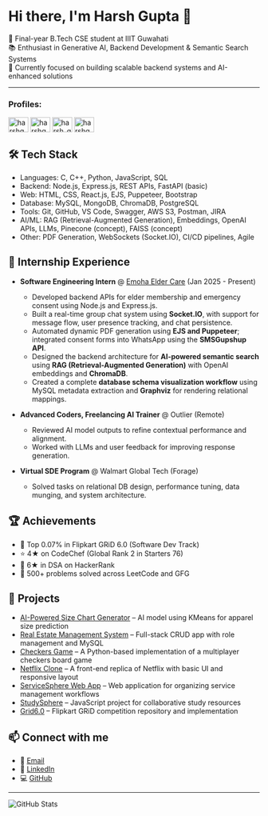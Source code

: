 # Hi there, I'm Harsh Gupta 👋

🚀 Final-year B.Tech CSE student at IIIT Guwahati  
📚 Enthusiast in Generative AI, Backend Development & Semantic Search Systems  
🎯 Currently focused on building scalable backend systems and AI-enhanced solutions

---

<h3 align="left">Profiles:</h3>
<p align="left">
<a href="https://linkedin.com/in/harshgupta1708" target="blank"><img align="center" src="https://raw.githubusercontent.com/rahuldkjain/github-profile-readme-generator/master/src/images/icons/Social/linked-in-alt.svg" alt="harshgupta1708" height="30" width="40" /></a>
<a href="https://www.codechef.com/users/harshgupta1708" target="blank"><img align="center" src="https://cdn.jsdelivr.net/npm/simple-icons@3.1.0/icons/codechef.svg" alt="harshgupta1708" height="30" width="40" /></a>
<a href="https://leetcode.com/u/harsh_gupta1708/" target="blank"><img align="center" src="https://raw.githubusercontent.com/rahuldkjain/github-profile-readme-generator/master/src/images/icons/Social/leet-code.svg" alt="harsh_gupta1708" height="30" width="40" /></a>
<a href="https://www.geeksforgeeks.org/user/harshgupta1708/" target="blank"><img align="center" src="https://raw.githubusercontent.com/rahuldkjain/github-profile-readme-generator/master/src/images/icons/Social/geeks-for-geeks.svg" alt="harshgupta1708" height="30" width="40" /></a>
</p>

## 🛠️ Tech Stack
- Languages: C, C++, Python, JavaScript, SQL
- Backend: Node.js, Express.js, REST APIs, FastAPI (basic)
- Web: HTML, CSS, React.js, EJS, Puppeteer, Bootstrap
- Database: MySQL, MongoDB, ChromaDB, PostgreSQL
- Tools: Git, GitHub, VS Code, Swagger, AWS S3, Postman, JIRA
- AI/ML: RAG (Retrieval-Augmented Generation), Embeddings, OpenAI APIs, LLMs, Pinecone (concept), FAISS (concept)
- Other: PDF Generation, WebSockets (Socket.IO), CI/CD pipelines, Agile

## 🏢 Internship Experience
- **Software Engineering Intern** @ [Emoha Elder Care](https://emoha.com) (Jan 2025 - Present)  
  - Developed backend APIs for elder membership and emergency consent using Node.js and Express.js.
  - Built a real-time group chat system using **Socket.IO**, with support for message flow, user presence tracking, and chat persistence.
  - Automated dynamic PDF generation using **EJS and Puppeteer**; integrated consent forms into WhatsApp using the **SMSGupshup API**.
  - Designed the backend architecture for **AI-powered semantic search** using **RAG (Retrieval-Augmented Generation)** with OpenAI embeddings and **ChromaDB**.
  - Created a complete **database schema visualization workflow** using MySQL metadata extraction and **Graphviz** for rendering relational mappings.

- **Advanced Coders, Freelancing AI Trainer** @ Outlier (Remote)  
  - Reviewed AI model outputs to refine contextual performance and alignment.
  - Worked with LLMs and user feedback for improving response generation.

- **Virtual SDE Program** @ Walmart Global Tech (Forage)  
  - Solved tasks on relational DB design, performance tuning, data munging, and system architecture.

## 🏆 Achievements
- 🥇 Top 0.07% in Flipkart GRiD 6.0 (Software Dev Track)
- ⭐ 4★ on CodeChef (Global Rank 2 in Starters 76)
- 🧠 6★ in DSA on HackerRank
- 🧮 500+ problems solved across LeetCode and GFG

## 📂 Projects
- [AI-Powered Size Chart Generator](https://github.com/HarshGupta-1708/Grid6.0.git) – AI model using KMeans for apparel size prediction  
- [Real Estate Management System](https://github.com/hsg1708/Realestate-website.git) – Full-stack CRUD app with role management and MySQL  
- [Checkers Game](https://github.com/HarshGupta-1708/Checkers-game) – A Python-based implementation of a multiplayer checkers board game  
- [Netflix Clone](https://github.com/HarshGupta-1708/Netflix-Clone) – A front-end replica of Netflix with basic UI and responsive layout  
- [ServiceSphere Web App](https://github.com/HarshGupta-1708/ServiceSphere-Web-Application) – Web application for organizing service management workflows  
- [StudySphere](https://github.com/HarshGupta-1708/StudySphere) – JavaScript project for collaborative study resources  
- [Grid6.0](https://github.com/HarshGupta-1708/Grid6.0) – Flipkart GRiD competition repository and implementation


## 📫 Connect with me
- 📧 [Email](mailto:hsg99100@gmail.com)
- 💼 [LinkedIn](https://linkedin.com/in/harshgupta1708)
- 💻 [GitHub](https://github.com/HarshGupta-1708)

---

![GitHub Stats](https://github-readme-stats.vercel.app/api?username=HarshGupta-1708&show_icons=true&locale=en)  
